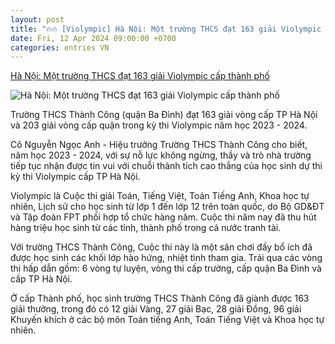 ```yaml
---
layout: post
title: "🔥🔥 [Violympic] Hà Nội: Một trường THCS đạt 163 giải Violympic cấp thành phố"
date: Fri, 12 Apr 2024 09:00:00 +0700
categories: entries VN
---
```

[Hà Nội: Một trường THCS đạt 163 giải Violympic cấp thành phố](https://giaoducthudo.giaoducthoidai.vn/ha-noi-mot-truong-thcs-dat-163-giai-violympic-cap-thanh-pho-139447.html)

![Hà Nội: Một trường THCS đạt 163 giải Violympic cấp thành phố](https://gdtd.1cdn.vn/thumbs/600x315/2024/04/12/images.giaoducthoidai.vn-uploaded-2024-jobunuk-2024_04_12-_tc-1-5612.png)

Trường THCS Thành Công (quận Ba Đình) đạt 163 giải vòng cấp TP Hà Nội và 203 giải vòng cấp quận trong kỳ thi Violympic năm học 2023 - 2024.

Cô Nguyễn Ngọc Anh - Hiệu trưởng Trường THCS Thành Công cho biết, năm học 2023 - 2024, với sự nỗ lực không ngừng, thầy và trò nhà trường tiếp tục nhận được tin vui với chuỗi thành tích cao thắng của học sinh dự thi kỳ thi Violympic cấp TP Hà Nội.

Violympic là Cuộc thi giải Toán, Tiếng Việt, Toán Tiếng Anh, Khoa học tự nhiên, Lịch sử cho học sinh từ lớp 1 đến lớp 12 trên toàn quốc, do Bộ GD&ĐT và Tập đoàn FPT phối hợp tổ chức hàng năm. Cuộc thi năm nay đã thu hút hàng triệu học sinh từ các tỉnh, thành phố trong cả nước tranh tài.

Với trường THCS Thành Công, Cuộc thi này là một sân chơi đầy bổ ích đã được học sinh các khối lớp hào hứng, nhiệt tình tham gia. Trải qua các vòng thi hấp dẫn gồm: 6 vòng tự luyện, vòng thi cấp trường, cấp quận Ba Đình và cấp TP Hà Nội.

Ở cấp Thành phố, học sinh trường THCS Thành Công đã giành được 163 giải thưởng, trong đó có 12 giải Vàng, 27 giải Bạc, 28 giải Đồng, 96 giải Khuyến khích ở các bộ môn Toán tiếng Anh, Toán Tiếng Việt và Khoa học tự nhiên.

